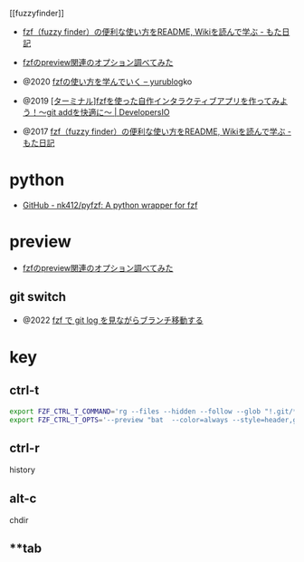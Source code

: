 [[fuzzyfinder]]
- [fzf（fuzzy finder）の便利な使い方をREADME, Wikiを読んで学ぶ - もた日記](https://wonderwall.hatenablog.com/entry/2017/10/06/063000)
- [fzfのpreview関連のオプション調べてみた](https://zenn.dev/eetann/articles/2022-08-27-fzf-preview)

- @2020 [fzfの使い方を学んでいく – yurublog](https://ss191215.stars.ne.jp/2020/03/28/182/)ko
- @2019 [[ターミナル]fzfを使った自作インタラクティブアプリを作ってみよう！〜git addを快適に〜 | DevelopersIO](https://dev.classmethod.jp/articles/fzf-original-app-for-git-add/)
- @2017 [fzf（fuzzy finder）の便利な使い方をREADME, Wikiを読んで学ぶ - もた日記](https://wonderwall.hatenablog.com/entry/2017/10/06/063000#%E3%83%97%E3%83%AC%E3%83%93%E3%83%A5%E3%83%BC%E3%82%A6%E3%82%A3%E3%83%B3%E3%83%89%E3%82%A6)

# python
- [GitHub - nk412/pyfzf: A python wrapper for fzf](https://github.com/nk412/pyfzf)

# preview
- [fzfのpreview関連のオプション調べてみた](https://zenn.dev/eetann/articles/2022-08-27-fzf-preview)

## git switch
- @2022 [fzf で git log を見ながらブランチ移動する](https://zenn.dev/yamo/articles/5c90852c9c64ab)

# key
## ctrl-t
```sh
export FZF_CTRL_T_COMMAND='rg --files --hidden --follow --glob "!.git/*"'
export FZF_CTRL_T_OPTS='--preview "bat  --color=always --style=header,grid --line-range :100 {}"'
```

## ctrl-r
history

## alt-c
chdir

## **tab
